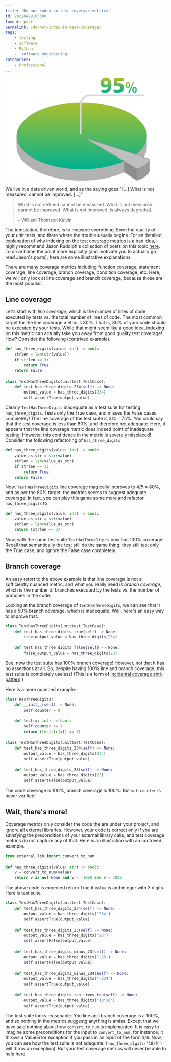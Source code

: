 ```yaml
---
title: 'Do not index on test coverage metrics'
id: 20220429105300
layout: post
permalink: /do-not-index-in-test-coverage/
tags:
    - testing
    - software
    - Python
    - 'software engineering'
categories:
    - Professional
...
```


![Coverage Chart](/images/chart-coverage.png)

We live in a data driven world, and as the saying goes "[…] What is not measured, cannot be improved. […]"
> What is not defined cannot be measured. What is not measured, cannot be improved. What is not improved, is always degraded. 
>
>    – William Thomson Kelvin

The temptation, therefore, is to measure everything. Even the quality of your unit tests, and there where the trouble usually begins. For an detailed explanation of why indexing on the test coverage metrics is a bad idea, I highly recommend Jason Rudolph's collection of posts on this topic [here](https://jasonrudolph.com/blog/testing-anti-patterns-how-to-fail-with-100-test-coverage/). To drive home the point more explicitly (and motivate you to actually go read Jason's posts), here are some illustrative explanations.

There are many coverage metrics including function coverage, statement coverage, line coverage, branch coverage, condition coverage, etc. Here, we will only look at line coverage and branch coverage, because those are the most popular.

## Line coverage
Let's start with *line coverage*, which is the number of lines of code executed by tests vs. the total number of lines of code. The most common target for the line coverage metric is 80%. That is, 80% of your code should be executed by your tests. While that might seem like a good idea, indexing on this metric can actually take you away from good quality test coverage! How? Consider the following (contrived example).

```python
def has_three_digits(value: int) -> bool:
    strlen = len(str(value))
    if strlen == 3:
        return True
    return False

class TestHasThreeDigits(unittest.TestCase):
    def test_has_three_digits_234(self) -> None:
        output_value = has_three_digits(234)
        self.assertTrue(output_value)
```
Clearly `TestHasThreeDigits` inadequate as a test suite for testing `has_three_digits`. Tests only the True case, and misses the False cases completely!
The line coverage of the test suite is 3/4 = 75%. You could say that the test coverage is less than 80%, and therefore not adequate. Here, it appears that the line coverage metric does indeed point of inadequate testing. However, this confidence in the metric is severely misplaced! Consider the following refactoring of `has_three_digits`
```python
def has_three_digits(value: int) -> bool:
    value_as_str = str(value)
    strlen = len(value_as_str)
    if strlen == 3:
        return True
    return False
```
Now, `TestHasThreeDigits` line coverage magically improves to 4/5 = 80%, and as per the 80% target, the metrics seems to suggest adequate coverage! In fact, you can play this game some more and refactor `has_three_digits` to 
```python
def has_three_digits(value: int) -> bool:
    value_as_str = str(value)
    strlen = len(value_as_str)
    return (strlen == 3)
```
Now, with the same test suite `TestHasThreeDigits` now has 100% coverage! Recall that semantically the test still do the same thing; they still test only the True case, and ignore the False case completely.

## Branch coverage
An easy retort to the above example is that line coverage is not a sufficiently nuanced metric, and what you really need is *branch coverage*, which is the number of branches executed by the tests vs. the number of branches in the code.

Looking at the branch coverage of `TestHasThreeDigits`, we can see that it has a 50% branch coverage, which is inadequate. Well, here's an easy way to improve that.
```python
class TestHasThreeDigits(unittest.TestCase):
    def test_has_three_digits_true(self) -> None:
        true_output_value = has_three_digits(234)

    def test_has_three_digits_false(self) -> None:
        false_output_value = has_three_digits(23)
```
See, now the test suite has 100% branch coverage! However, not that it has no assertions at all. So, despite having 100% line and branch coverage, this test suite is completely useless! (This is a form of [incidental coverage anti-pattern](https://jasonrudolph.com/blog/2008/06/17/testing-anti-patterns-incidental-coverage/).)

Here is a more nuanced example:
```python
class HasThreeDigits:
    def __init__(self) -> None:
        self.counter = 0
        
    def test(x: int) -> bool:
        self.counter += 1
        return (len(str(x)) == 3)
    
class TestHasThreeDigits(unittest.TestCase):
    def test_has_three_digits_234(self) -> None:
        output_value = has_three_digits(234)
        self.assertTrue(output_value)

    def test_has_three_digits_23(self) -> None:
        output_value = has_three_digits(23)
        self.assertFalse(output_value)
```
The code coverage is 100%, branch coverage is 100%. But `sef.counter` is never verified!
## Wait, there's more!
Coverage metrics only consider the code the are under your project, and ignore all external libraries. However, your code is correct only if you are satisfying the preconditions of your external library calls, and test coverage metrics do not capture any of that. Here is an illustration with an contrived example.
```python
from external.lib import convert_to_num

def has_three_digits(value: str) -> bool:
    v = convert_to_num(value)
    return v is not None and v > -1000 and v < 1000
```
The above code is expected return True if `value` is and integer with 3 digits. Here is test suite.
```python
class TestHasThreeDigits(unittest.TestCase):
    def test_has_three_digits_234(self) -> None:
        output_value = has_three_digits('234')
        self.assertTrue(output_value)

    def test_has_three_digits_23(self) -> None:
        output_value = has_three_digits('23')
        self.assertFalse(output_value)

    def test_has_three_digits_minus_23(self) -> None:
        output_value = has_three_digits('-23')
        self.assertFalse(output_value)

    def test_has_three_digits_minus_234(self) -> None:
        output_value = has_three_digits('-234')
        self.assertTrue(output_value)

    def test_has_three_digits_ten_times_ten(self) -> None:
        output_value = has_three_digits('10*10')
        self.assertTrue(output_value)
```
The test suite looks reasonable. You line and branch coverage is a 100%, and so nothing in the metrics suggestg anything is amiss. Except that we have said nothing about how `convert_to_num` is implemented. It is easy to imagine some preconditions for the input to `convert_to_num`; for instance, it throws a ValueError exception if you pass in an input of the form `3/0`. Now, you can see how the test suite is not adequate! (`has_three_digits('10/0')` will throw an exception). But your test coverage metrics will never be able to help here. 
